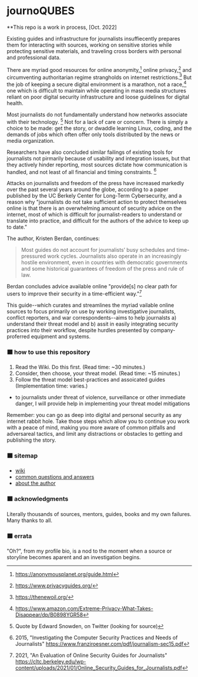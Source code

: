 journoQUBES
=========================

**This repo is a work in process, [Oct. 2022]

Existing guides and infrastructure for journalists insuffiecently prepares them for interacting with sources, working on sensitive stories while protecting sensitive materials, and traveling cross borders with personal and professional data.

There are myriad good resources for online anonymity,[^1] online privacy,[^2] and circumventing authoritarian regime strangholds on internet restrictions.[^3] But the job of keeping a secure digital environment is a marathon, not a race,[^4] one which is difficult to maintain while operating in mass media structures reliant on poor digital security infrastructure and loose guidelines for digital health.

Most journalists do not fundamentally understand how networks associate with their technology. [^5] Not for a lack of care or concern. There is simply a choice to be made: get the story, or dwaddle learning Linux, coding, and the demands of jobs which often offer only tools distributed by the news or media organization.

Researchers have also concluded similar failings of existing tools for journalists not pirmarily because of usability and integration issues, but that they actively hinder reporting, most sources dictate how communication is handled, and not least of all financial and timing constraints. [^6]

Attacks on journalists and freedom of the press have increased markedly over the past several
years around the globe, according to a paper published by the UC Berkely Center for Long-Term Cybersecurity, and a reason why "journalists do not take sufficient action to protect themselves online is that there is an overwhelming amount of security advice on the internet, most of which is difficult for journalist-readers to understand or translate into practice, and difficult for the authors of the advice to keep up to date."

The author, Kristen Berdan, continues:

>Most guides do not account for journalists’ busy schedules and time-pressured work cycles. Journalists also operate in an increasingly hostile environment, even in countries with democratic governments and some historical guarantees of freedom of the press and rule of law.

Berdan concludes advice available online "provide[s] no clear path for users to improve
their security in a time-efficient way."[^7]

This guide--which curates and streamlines the myriad vailable online sources to focus primarily on use by working investigative journalists, conflict reporters, and war correspondents--aims to help journalsts a) understand their threat model and b) assit in easily integrating security practices into their workflow, despite hurdles presented by company-proferred equipment and systems.

### 🟧 how to use this repository
1. Read the Wiki. Do this first. (Read time: ~30 minutes.)
2. Consider, then choose, your threat model. (Read time: ~15 minutes.)
3. Follow the threat model best-practices and assoicated guides (Implementation time: varies.)
* to journalists under threat of violence, surveillance or other immediate danger, I will provide help in implementing your threat model mitigations

Remember: you can go as deep into digital and personal security as any internet rabbit hole. Take those steps which allow you to continue you work with a peace of mind, making you more aware of common pitfalls and adversareal tactics, and limit any distractions or obstacles to getting and publishing the story.


### 🟧 sitemap
 - [wiki](https://github.com/kennethrrosen/journoQUBES/wiki)
 - [common questions and answers](TKTK)
 - [about the author](https://www.kennethrrosen.com/)

### 🟧 acknowledgments
Literally thousands of sources, mentors, guides, books and my own failures. Many thanks to all.

### 🟧 errata
"Oh?", from my profile bio, is a nod to the moment when a source or storyline becomes aparent and an investigation begins.

[^1]: https://anonymousplanet.org/guide.html
[^2]: https://www.privacyguides.org/
[^3]: https://thenewoil.org/
[^4]: https://www.amazon.com/Extreme-Privacy-What-Takes-Disappear/dp/B0898YGR58
[^5]: Quote by Edward Snowden, on Twitter (looking for source)
[^6]: 2015, "Investigating the Computer Security Practices and Needs of Journalists" https://www.franziroesner.com/pdf/journalism-sec15.pdf
[^7]: 2021, "An Evaluation of Online Security Guides for Journalists" https://cltc.berkeley.edu/wp-content/uploads/2021/01/Online_Security_Guides_for_Journalists.pdf
